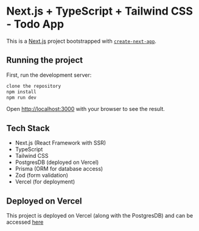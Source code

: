 # Next.js + TypeScript + Tailwind CSS - Todo App

This is a [Next.js](https://nextjs.org/) project bootstrapped with [`create-next-app`](https://github.com/vercel/next.js/tree/canary/packages/create-next-app).

## Running the project

First, run the development server:

```bash
clone the repository
npm install
npm run dev
```

Open [http://localhost:3000](http://localhost:3000) with your browser to see the result.

## Tech Stack

- Next.js (React Framework with SSR)
- TypeScript
- Tailwind CSS
- PostgresDB (deployed on Vercel)
- Prisma (ORM for database access)
- Zod (form validation)
- Vercel (for deployment)

## Deployed on Vercel

This project is deployed on Vercel (along with the PostgresDB) and can be accessed [here](https://todo-app-mu-pearl-47.vercel.app)
